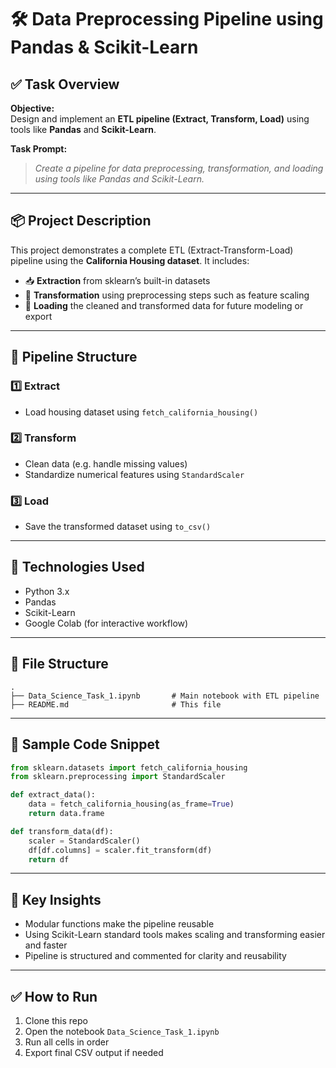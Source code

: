 # 🛠️ Data Preprocessing Pipeline using Pandas & Scikit-Learn

## ✅ Task Overview
**Objective:**  
Design and implement an **ETL pipeline (Extract, Transform, Load)** using tools like **Pandas** and **Scikit-Learn**.

**Task Prompt:**  
> *Create a pipeline for data preprocessing, transformation, and loading using tools like Pandas and Scikit-Learn.*

---

## 📦 Project Description

This project demonstrates a complete ETL (Extract-Transform-Load) pipeline using the **California Housing dataset**. It includes:

- 📥 **Extraction** from sklearn’s built-in datasets  
- 🔧 **Transformation** using preprocessing steps such as feature scaling  
- 💾 **Loading** the cleaned and transformed data for future modeling or export

---

## 🚀 Pipeline Structure

### 1️⃣ Extract
- Load housing dataset using `fetch_california_housing()`

### 2️⃣ Transform
- Clean data (e.g. handle missing values)
- Standardize numerical features using `StandardScaler`

### 3️⃣ Load
- Save the transformed dataset using `to_csv()`

---

## 🧰 Technologies Used

- Python 3.x  
- Pandas  
- Scikit-Learn  
- Google Colab (for interactive workflow)

---

## 📂 File Structure
```
.
├── Data_Science_Task_1.ipynb       # Main notebook with ETL pipeline
├── README.md                       # This file
```

---

## 📸 Sample Code Snippet
```python
from sklearn.datasets import fetch_california_housing
from sklearn.preprocessing import StandardScaler

def extract_data():
    data = fetch_california_housing(as_frame=True)
    return data.frame

def transform_data(df):
    scaler = StandardScaler()
    df[df.columns] = scaler.fit_transform(df)
    return df
```

---

## 🧠 Key Insights

- Modular functions make the pipeline reusable
- Using Scikit-Learn standard tools makes scaling and transforming easier and faster
- Pipeline is structured and commented for clarity and reusability

---

## ✅ How to Run

1. Clone this repo  
2. Open the notebook `Data_Science_Task_1.ipynb`  
3. Run all cells in order  
4. Export final CSV output if needed
